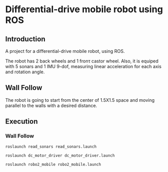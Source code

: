 # Differential-drive mobile robot using ROS

## Introduction
 
 A project for a differential-drive mobile robot, using ROS. 
 
 The robot has 2 back wheels and 1 fronτ castor wheel. Also, it is equiped with 5 sonars and 1 IMU 9-dof, measuring linear acceleration for each axis and rotation angle.
 
 ## Wall Follow
 
 The robot is going to start from the center of 1.5X1.5 space and moving parallel to the walls with a   desired distance. 
 
## Execution

### Wall Follow
```
roslaunch read_sonars read_sonars.launch
 ```
 ```
roslaunch dc_motor_driver dc_motor_driver.launch
 ```
 ```
roslaunch robo2_mobile robo2_mobile.launch
  ```

